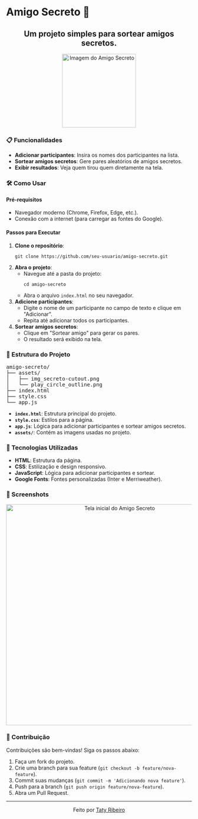 # Amigo Secreto 🎁

<h2 align="center">Um projeto simples para sortear amigos secretos.</h2>

<p align="center">
  <img src="assets/img_secreto-cutout.png" alt="Imagem do Amigo Secreto" width="200">
</p>

<h3>📋 Funcionalidades</h3>

<ul>
  <li><strong>Adicionar participantes</strong>: Insira os nomes dos participantes na lista.</li>
  <li><strong>Sortear amigos secretos</strong>: Gere pares aleatórios de amigos secretos.</li>
  <li><strong>Exibir resultados</strong>: Veja quem tirou quem diretamente na tela.</li>
</ul>

<h3>🛠️ Como Usar</h3>

<h4>Pré-requisitos</h4>

<ul>
  <li>Navegador moderno (Chrome, Firefox, Edge, etc.).</li>
  <li>Conexão com a internet (para carregar as fontes do Google).</li>
</ul>

<h4>Passos para Executar</h4>

<ol>
  <li><strong>Clone o repositório</strong>:
    <pre><code>git clone https://github.com/seu-usuario/amigo-secreto.git</code></pre>
  </li>
  <li><strong>Abra o projeto</strong>:
    <ul>
      <li>Navegue até a pasta do projeto:
        <pre><code>cd amigo-secreto</code></pre>
      </li>
      <li>Abra o arquivo <code>index.html</code> no seu navegador.</li>
    </ul>
  </li>
  <li><strong>Adicione participantes</strong>:
    <ul>
      <li>Digite o nome de um participante no campo de texto e clique em "Adicionar".</li>
      <li>Repita até adicionar todos os participantes.</li>
    </ul>
  </li>
  <li><strong>Sortear amigos secretos</strong>:
    <ul>
      <li>Clique em "Sortear amigo" para gerar os pares.</li>
      <li>O resultado será exibido na tela.</li>
    </ul>
  </li>
</ol>

<h3>📂 Estrutura do Projeto</h3>

<pre>
amigo-secreto/
├── assets/
│   ├── img_secreto-cutout.png
│   └── play_circle_outline.png
├── index.html
├── style.css
└── app.js
</pre>

<ul>
  <li><strong><code>index.html</code></strong>: Estrutura principal do projeto.</li>
  <li><strong><code>style.css</code></strong>: Estilos para a página.</li>
  <li><strong><code>app.js</code></strong>: Lógica para adicionar participantes e sortear amigos secretos.</li>
  <li><strong><code>assets/</code></strong>: Contém as imagens usadas no projeto.</li>
</ul>

<h3>🚀 Tecnologias Utilizadas</h3>

<ul>
  <li><strong>HTML</strong>: Estrutura da página.</li>
  <li><strong>CSS</strong>: Estilização e design responsivo.</li>
  <li><strong>JavaScript</strong>: Lógica para adicionar participantes e sortear.</li>
  <li><strong>Google Fonts</strong>: Fontes personalizadas (Inter e Merriweather).</li>
</ul>

<h3>📸 Screenshots</h3>

<p align="center">
  <img src="assets/print.png" alt="Tela inicial do Amigo Secreto" width="600">
</p>

<h3>🤝 Contribuição</h3>

<p>Contribuições são bem-vindas! Siga os passos abaixo:</p>

<ol>
  <li>Faça um fork do projeto.</li>
  <li>Crie uma branch para sua feature (<code>git checkout -b feature/nova-feature</code>).</li>
  <li>Commit suas mudanças (<code>git commit -m 'Adicionando nova feature'</code>).</li>
  <li>Push para a branch (<code>git push origin feature/nova-feature</code>).</li>
  <li>Abra um Pull Request.</li>
</ol>


---

<p align="center">Feito por <a href="https://github.com/t-ribeiros">Taty Ribeiro</a></p>
